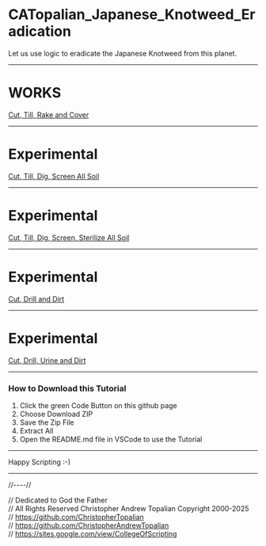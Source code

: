 # CATopalian_Japanese_Knotweed_Eradication
Let us use logic to eradicate the Japanese Knotweed from this planet.

---

# WORKS
[Cut, Till, Rake and Cover](src/methods/cut_till_rake_and_cover/cut_till_rake_and_cover.md)  

---

# Experimental
[Cut, Till, Dig, Screen All Soil](src/methods/cut_till_dig_screen_all_soil/cut_till_dig_screen_all_soil.md)  

---

# Experimental
[Cut, Till, Dig, Screen, Sterilize All Soil](src/methods/cut_till_dig_screen_sterilize_all_soil/cut_till_dig_screen_sterilize_all_soil.md)  

---

# Experimental 
[Cut, Drill and Dirt](src/methods/cut_drill_and_dirt/cut_drill_and_dirt_a.md)  

---

# Experimental 
[Cut, Drill, Urine and Dirt](src/methods/cut_drill_urine_dirt/cut_drill_urine_dirt_a.md)  

---

### How to Download this Tutorial
1. Click the green Code Button on this github page
2. Choose Download ZIP
3. Save the Zip File
4. Extract All
5. Open the README.md file in VSCode to use the Tutorial

---

Happy Scripting :-)

---

//----//

// Dedicated to God the Father  
// All Rights Reserved Christopher Andrew Topalian Copyright 2000-2025  
// https://github.com/ChristopherTopalian  
// https://github.com/ChristopherAndrewTopalian  
// https://sites.google.com/view/CollegeOfScripting



